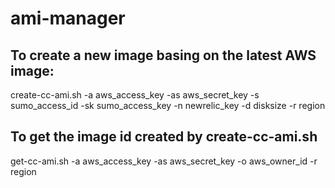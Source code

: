 # ami-manager

## To create a new image basing on the latest AWS image:

create-cc-ami.sh -a  aws_access_key
                 -as aws_secret_key
                 -s  sumo_access_id
                 -sk sumo_access_key
                 -n  newrelic_key
                 -d  disksize
                 -r  region

## To get the image id created by create-cc-ami.sh
get-cc-ami.sh -a  aws_access_key
              -as aws_secret_key
              -o  aws_owner_id
              -r  region
